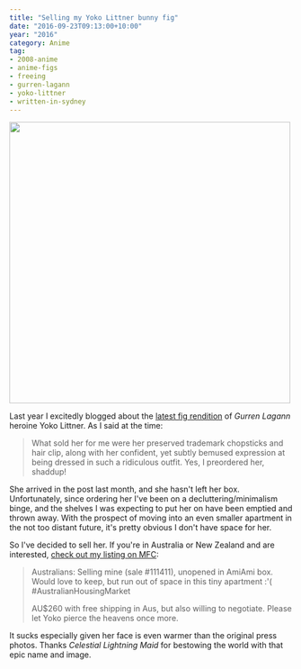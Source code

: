 ```yaml
---
title: "Selling my Yoko Littner bunny fig"
date: "2016-09-23T09:13:00+10:00"
year: "2016"
category: Anime
tag:
- 2008-anime
- anime-figs
- freeing
- gurren-lagann
- yoko-littner
- written-in-sydney
---
```

<p><img src="https://rubenerd.com/files/2016/lightningmaid1471266850.jpg" alt="" srcset="https://rubenerd.com/files/2016/lightningmaid1471266850.jpg 1x, https://rubenerd.com/files/2016/lightningmaid1471266850@2x.jpg 2x" style="width:500px; height:px" /></p>

Last year I excitedly blogged about the [latest fig rendition] of *Gurren Lagann* heroine Yoko Littner. As I said at the time:

> What sold her for me were her preserved trademark chopsticks and hair clip, along with her confident, yet subtly bemused expression at being dressed in such a ridiculous outfit. Yes, I preordered her, shaddup!

She arrived in the post last month, and she hasn't left her box. Unfortunately, since ordering her I've been on a decluttering/minimalism binge, and the shelves I was expecting to put her on have been emptied and thrown away. With the prospect of moving into an even smaller apartment in the not too distant future, it's pretty obvious I don't have space for her. 

So I've decided to sell her. If you're in Australia or New Zealand and are interested, [check out my listing on MFC]:

> Australians: Selling mine (sale #111411), unopened in AmiAmi box. Would love to keep, but run out of space in this tiny apartment :'( #AustralianHousingMarket
> 
> AU$260 with free shipping in Aus, but also willing to negotiate. Please let Yoko pierce the heavens once more.

It sucks especially given her face is even warmer than the original press photos. Thanks *Celestial Lightning Maid* for bestowing the world with that epic name and image.

[latest fig rendition]: https://rubenerd.com/gurren-lagann-yoko-bunny-version/
[check out my listing on MFC]: http://myfigurecollection.net/sale/111411
[Celestial Lightning Maid]: http://myfigurecollection.net/picture/1600334

